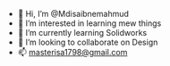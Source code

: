 - 👋 Hi, I’m @Mdisaibnemahmud
- 👀 I’m interested in learning mew things
- 🌱 I’m currently learning Solidworks
- 💞️ I’m looking to collaborate on Design
- 📫 masterisa1798@gmail.com
<!---
Mdisaibnemahmud/Mdisaibnemahmud is a ✨ special ✨ repository because its `README.md` (this file) appears on your GitHub profile.
You can click the Preview link to take a look at your changes.
--->
